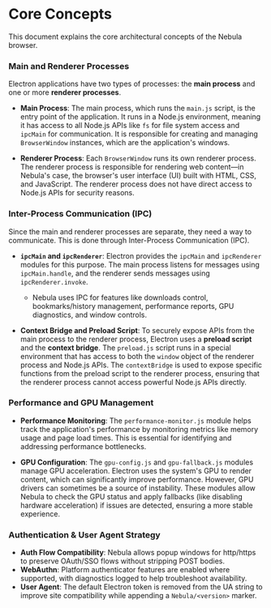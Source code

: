 # Core Concepts

This document explains the core architectural concepts of the Nebula browser.

### Main and Renderer Processes

Electron applications have two types of processes: the **main process** and one or more **renderer processes**.

-   **Main Process**: The main process, which runs the `main.js` script, is the entry point of the application. It runs in a Node.js environment, meaning it has access to all Node.js APIs like `fs` for file system access and `ipcMain` for communication. It is responsible for creating and managing `BrowserWindow` instances, which are the application's windows.

-   **Renderer Process**: Each `BrowserWindow` runs its own renderer process. The renderer process is responsible for rendering web content—in Nebula's case, the browser's user interface (UI) built with HTML, CSS, and JavaScript. The renderer process does not have direct access to Node.js APIs for security reasons.

### Inter-Process Communication (IPC)

Since the main and renderer processes are separate, they need a way to communicate. This is done through Inter-Process Communication (IPC).

-   **`ipcMain` and `ipcRenderer`**: Electron provides the `ipcMain` and `ipcRenderer` modules for this purpose. The main process listens for messages using `ipcMain.handle`, and the renderer sends messages using `ipcRenderer.invoke`.
	-   Nebula uses IPC for features like downloads control, bookmarks/history management, performance reports, GPU diagnostics, and window controls.

-   **Context Bridge and Preload Script**: To securely expose APIs from the main process to the renderer process, Electron uses a **preload script** and the **context bridge**. The `preload.js` script runs in a special environment that has access to both the `window` object of the renderer process and Node.js APIs. The `contextBridge` is used to expose specific functions from the preload script to the renderer process, ensuring that the renderer process cannot access powerful Node.js APIs directly.

### Performance and GPU Management

-   **Performance Monitoring**: The `performance-monitor.js` module helps track the application's performance by monitoring metrics like memory usage and page load times. This is essential for identifying and addressing performance bottlenecks.

-   **GPU Configuration**: The `gpu-config.js` and `gpu-fallback.js` modules manage GPU acceleration. Electron uses the system's GPU to render content, which can significantly improve performance. However, GPU drivers can sometimes be a source of instability. These modules allow Nebula to check the GPU status and apply fallbacks (like disabling hardware acceleration) if issues are detected, ensuring a more stable experience.

### Authentication & User Agent Strategy

-   **Auth Flow Compatibility**: Nebula allows popup windows for http/https to preserve OAuth/SSO flows without stripping POST bodies.
-   **WebAuthn**: Platform authenticator features are enabled where supported, with diagnostics logged to help troubleshoot availability.
-   **User Agent**: The default Electron token is removed from the UA string to improve site compatibility while appending a `Nebula/<version>` marker.
